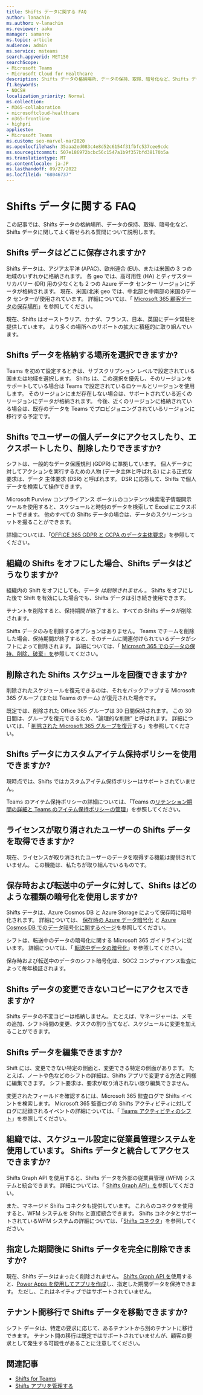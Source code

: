 ```yaml
---
title: Shifts データに関する FAQ
author: lanachin
ms.author: v-lanachin
ms.reviewer: aaku
manager: samanro
ms.topic: article
audience: admin
ms.service: msteams
search.appverid: MET150
searchScope:
- Microsoft Teams
- Microsoft Cloud for Healthcare
description: Shifts データの格納場所、データの保持、取得、暗号化など、Shifts データに関してよく寄せられる質問への回答を取得します。
f1.keywords:
- NOCSH
localization_priority: Normal
ms.collection:
- M365-collaboration
- microsoftcloud-healthcare
- m365-frontline
- highpri
appliesto:
- Microsoft Teams
ms.custom: seo-marvel-mar2020
ms.openlocfilehash: 35aaa2ed083c4e8d52c6154f31fbfc537cee9cdc
ms.sourcegitcommit: 507e186972bcbc56c1547a1b9f357bfd38170b5a
ms.translationtype: MT
ms.contentlocale: ja-JP
ms.lasthandoff: 09/27/2022
ms.locfileid: "68046737"
---
```

# <a name="shifts-data-faq"></a>Shifts データに関する FAQ

この記事では、Shifts データの格納場所、データの保持、取得、暗号化など、Shifts データに関してよく寄せられる質問について説明します。

## <a name="where-is-shifts-data-stored"></a>Shifts データはどこに保存されますか?

Shifts データは、アジア太平洋 (APAC)、欧州連合 (EU)、または米国の 3 つの地域のいずれかに格納されます。 各 geo では、高可用性 (HA) とディザスター リカバリー (DR) 用の少なくとも 2 つの Azure データ センター リージョンにデータが格納されます。 現在、米国/北米 geo では、中北部と中南部の米国のデータ センターが使用されています。 詳細については、「 [Microsoft 365 顧客データの保存場所](/microsoft-365/enterprise/o365-data-locations)」を参照してください。

現在、Shifts はオーストラリア、カナダ、フランス、日本、英国にデータ常駐を提供しています。 より多くの場所へのサポートの拡大に積極的に取り組んでいます。

## <a name="can-i-choose-where-shifts-data-is-stored"></a>Shifts データを格納する場所を選択できますか?

Teams を初めて設定するときは、サブスクリプション レベルで設定されている国または地域を選択します。 Shifts は、この選択を優先し、そのリージョンをサポートしている場合は Teams で設定されているロケールとリージョンを使用します。 そのリージョンにまだ存在しない場合は、サポートされている近くのリージョンにデータが格納されます。 今後、近くのリージョンに格納されている場合は、既存のデータを Teams でプロビジョニングされているリージョンに移行する予定です。

## <a name="can-i-access-and-export-or-delete-a-users-personal-data-in-shifts"></a>Shifts でユーザーの個人データにアクセスしたり、エクスポートしたり、削除したりできますか?

シフトは、一般的なデータ保護規則 (GDPR) に準拠しています。 個人データに対してアクションを実行するための人物 (データ主体と呼ばれる) による正式な要求は、データ 主体要求 (DSR) と呼ばれます。 DSR に応答して、Shifts で個人データを検索して操作できます。

Microsoft Purview コンプライアンス ポータルのコンテンツ検索電子情報開示ツールを使用すると、スケジュールと時刻のデータを検索して Excel にエクスポートできます。 他のすべての Shifts データの場合は、データのスクリーンショットを撮ることができます。

詳細については、「[OFFICE 365 GDPR と CCPA のデータ主体要求](/microsoft-365/compliance/gdpr-dsr-office365)」を参照してください。

## <a name="what-happens-to-shifts-data-if-i-turn-off-shifts-for-my-organization"></a>組織の Shifts をオフにした場合、Shifts データはどうなりますか?

組織内の Shift をオフにしても、データ *は削除されません* 。 Shifts をオフにした後で Shift を有効にした場合でも、Shifts データは引き続き使用できます。

テナントを削除すると、保持期間が終了すると、すべての Shifts データが削除されます。

Shifts データのみを削除するオプションはありません。 Teams でチームを削除した場合、保持期間が終了すると、そのチームに関連付けられているデータがシフトによって削除されます。 詳細については、「 [Microsoft 365 でのデータの保持、削除、破棄」を](/compliance/assurance/assurance-data-retention-deletion-and-destruction-overview)参照してください。

## <a name="can-i-recover-a-shifts-schedule-that-was-deleted"></a>削除された Shifts スケジュールを回復できますか?

削除されたスケジュールを復元できるのは、それをバックアップする Microsoft 365 グループ (または Teams のチーム) が復元された場合です。

既定では、削除された Office 365 グループは 30 日間保持されます。 この 30 日間は、グループを復元できるため、"論理的な削除" と呼ばれます。 詳細については、「 [削除された Microsoft 365 グループを復元](/microsoft-365/admin/create-groups/restore-deleted-group?tabs=admin-center)する」を参照してください。

## <a name="can-i-use-custom-retention-policies-for-shifts-data"></a>Shifts データにカスタムアイテム保持ポリシーを使用できますか?

現時点では、Shifts ではカスタムアイテム保持ポリシーはサポートされていません。

Teams のアイテム保持ポリシーの詳細については、「Teams の[リテンション期間の詳細と Teams のアイテム](/microsoft-365/compliance/retention-policies-teams)[保持ポリシーの管理](../../retention-policies.md)」を参照してください。

## <a name="can-i-retrieve-shifts-data-for-a-user-whose-license-was-revoked"></a>ライセンスが取り消されたユーザーの Shifts データを取得できますか?

現在、ライセンスが取り消されたユーザーのデータを取得する機能は提供されていません。 この機能は、私たちが取り組んでいるものです。

## <a name="what-type-of-encryption-does-shifts-use-for-data-at-rest-and-in-transit"></a>保存時および転送中のデータに対して、Shifts はどのような種類の暗号化を使用しますか?

Shifts データは、Azure Cosmos DB と Azure Storage によって保存時に暗号化されます。 詳細については、 [保存時の Azure データ暗号化](/azure/security/fundamentals/encryption-atrest) と [Azure Cosmos DB でのデータ暗号化に関するページ](/azure/cosmos-db/database-encryption-at-rest)を参照してください。

シフトは、転送中のデータの暗号化に関する Microsoft 365 ガイドラインに従います。 詳細については、「 [転送中データの暗号化](/compliance/assurance/assurance-encryption-in-transit)」を参照してください。

保存時および転送中のデータのシフト暗号化は、SOC2 コンプライアンス監査によって毎年検証されます。

## <a name="can-i-access-immutable-copies-of-shifts-data"></a>Shifts データの変更できないコピーにアクセスできますか?

Shifts データの不変コピーは格納しません。 たとえば、マネージャーは、メモの追加、シフト時間の変更、タスクの割り当てなど、スケジュールに変更を加えることができます。

## <a name="can-shifts-data-be-edited"></a>Shifts データを編集できますか?

Shift には、変更できない特定の側面と、変更できる特定の側面があります。 たとえば、ノートや色などのシフトの詳細は、Shifts アプリで変更する方法と同様に編集できます。 シフト要求は、要求が取り消されない限り編集できません。

変更されたフィールドを確認するには、Microsoft 365 監査ログで Shifts イベントを検索します。 Microsoft 365 監査ログの Shifts アクティビティに対してログに記録されるイベントの詳細については、「 [Teams アクティビティのシフト](../../audit-log-events.md#shifts-in-teams-activities)」を参照してください。

## <a name="my-organization-uses-a-workforce-management-system-for-scheduling-can-we-integrate-with-and-access-shifts-data"></a>組織では、スケジュール設定に従業員管理システムを使用しています。 Shifts データと統合してアクセスできますか?

Shifts Graph API を使用すると、Shifts データを外部の従業員管理 (WFM) システムと統合できます。 詳細については、「 [Shifts Graph API」を](/graph/api/resources/shift)参照してください。

また、マネージド Shifts コネクタも提供しています。 これらのコネクタを使用すると、WFM システムを Shifts と直接統合できます。 Shifts コネクタとサポートされているWFM システムの詳細については、「[Shifts コネクタ](/microsoft-365/frontline/shifts-connectors)」を参照してください。

## <a name="can-shifts-data-be-deleted-permanently-after-a-specified-period-of-time"></a>指定した期間後に Shifts データを完全に削除できますか?

現在、Shifts データはまったく削除されません。 [Shifts Graph API を](/graph/api/resources/shift)使用すると、[Power Apps を使用してアプリを作成](/powerapps/maker/)し、指定した期間データを保持できます。 ただし、これはネイティブではサポートされていません。

## <a name="can-shifts-data-be-moved-in-a-tenant-to-tenant-migration"></a>テナント間移行で Shifts データを移動できますか?

シフト データは、特定の要求に応じて、あるテナントから別のテナントに移行できます。 テナント間の移行は既定ではサポートされていませんが、顧客の要求として発生する可能性があることに注意してください。

## <a name="related-articles"></a>関連記事

- [Shifts for Teams](../shifts-for-teams-landing-page.md)
- [Shifts アプリを管理する](manage-the-shifts-app-for-your-organization-in-teams.md)

